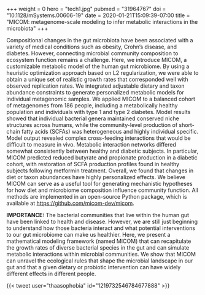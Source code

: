 +++
weight = 0
hero = "tech1.jpg"
pubmed = "31964767"
doi = "10.1128/mSystems.00606-19"
date = 2020-01-21T15:09:39-07:00
title = "MICOM: metagenome-scale modeling to infer metabolic interactions in the microbiota"
+++

Compositional changes in the gut microbiota have been associated with a variety of
medical conditions such as obesity, Crohn’s disease, and diabetes. However, connecting
microbial community composition to ecosystem function remains a challenge. Here, we
introduce MICOM, a customizable metabolic model of the human gut microbiome. By using a
heuristic optimization approach based on L2 regularization, we were able to obtain a
unique set of realistic growth rates that corresponded well with observed replication
rates. We integrated adjustable dietary and taxon abundance constraints to generate
personalized metabolic models for individual metagenomic samples. We applied MICOM to a
balanced cohort of metagenomes from 186 people, including a metabolically healthy
population and individuals with type 1 and type 2 diabetes. Model results showed that
individual bacterial genera maintained conserved niche structures across humans, while
the community-level production of short-chain fatty acids (SCFAs) was heterogeneous and
highly individual specific. Model output revealed complex cross-feeding interactions
that would be difficult to measure in vivo. Metabolic interaction networks differed
somewhat consistently between healthy and diabetic subjects. In particular, MICOM
predicted reduced butyrate and propionate production in a diabetic cohort, with
restoration of SCFA production profiles found in healthy subjects following metformin
treatment. Overall, we found that changes in diet or taxon abundances have highly
personalized effects. We believe MICOM can serve as a useful tool for generating
mechanistic hypotheses for how diet and microbiome composition influence community
function. All methods are implemented in an open-source Python package, which is
available at https://github.com/micom-dev/micom.

**IMPORTANCE:** The bacterial communities that live within the human gut have been linked
to health and disease. However, we are still just beginning to understand how those
bacteria interact and what potential interventions to our gut microbiome can make us
healthier. Here, we present a mathematical modeling framework (named MICOM) that can
recapitulate the growth rates of diverse bacterial species in the gut and can simulate
metabolic interactions within microbial communities. We show that MICOM can unravel the
ecological rules that shape the microbial landscape in our gut and that a given dietary
or probiotic intervention can have widely different effects in different people.

{{< tweet user="thaasophobia" id="1219732546784677888" >}}
